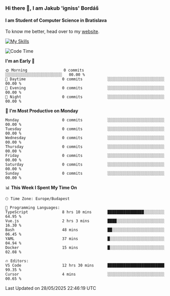 ### Hi there 👋, I am Jakub 'igniss' Bordáš

#### I am Student of Computer Science in Bratislava
To know me better, head over to my [website](https://bordas.sk).

[![My Skills](https://skillicons.dev/icons?i=js,typescript,html,css,figma,svelte,vue,next,postgresql,nest,express,nodejs)](https://bordas.sk)


<!--START_SECTION:waka-->
![Code Time](http://img.shields.io/badge/Code%20Time-1%2C918%20hrs%2032%20mins-blue)

**I'm an Early 🐤** 

```text
🌞 Morning                0 commits           ░░░░░░░░░░░░░░░░░░░░░░░░░   00.00 % 
🌆 Daytime                0 commits           ░░░░░░░░░░░░░░░░░░░░░░░░░   00.00 % 
🌃 Evening                0 commits           ░░░░░░░░░░░░░░░░░░░░░░░░░   00.00 % 
🌙 Night                  0 commits           ░░░░░░░░░░░░░░░░░░░░░░░░░   00.00 % 
```
📅 **I'm Most Productive on Monday** 

```text
Monday                   0 commits           ░░░░░░░░░░░░░░░░░░░░░░░░░   00.00 % 
Tuesday                  0 commits           ░░░░░░░░░░░░░░░░░░░░░░░░░   00.00 % 
Wednesday                0 commits           ░░░░░░░░░░░░░░░░░░░░░░░░░   00.00 % 
Thursday                 0 commits           ░░░░░░░░░░░░░░░░░░░░░░░░░   00.00 % 
Friday                   0 commits           ░░░░░░░░░░░░░░░░░░░░░░░░░   00.00 % 
Saturday                 0 commits           ░░░░░░░░░░░░░░░░░░░░░░░░░   00.00 % 
Sunday                   0 commits           ░░░░░░░░░░░░░░░░░░░░░░░░░   00.00 % 
```


📊 **This Week I Spent My Time On** 

```text
🕑︎ Time Zone: Europe/Budapest

💬 Programming Languages: 
TypeScript               8 hrs 10 mins       ████████████████░░░░░░░░░   64.95 % 
Vue.js                   2 hrs 3 mins        ████░░░░░░░░░░░░░░░░░░░░░   16.30 % 
Bash                     48 mins             ██░░░░░░░░░░░░░░░░░░░░░░░   06.45 % 
YAML                     37 mins             █░░░░░░░░░░░░░░░░░░░░░░░░   04.94 % 
Docker                   15 mins             █░░░░░░░░░░░░░░░░░░░░░░░░   02.08 % 

🔥 Editors: 
VS Code                  12 hrs 30 mins      █████████████████████████   99.35 % 
Cursor                   4 mins              ░░░░░░░░░░░░░░░░░░░░░░░░░   00.65 % 
```


 Last Updated on 28/05/2025 22:46:19 UTC
<!--END_SECTION:waka-->
